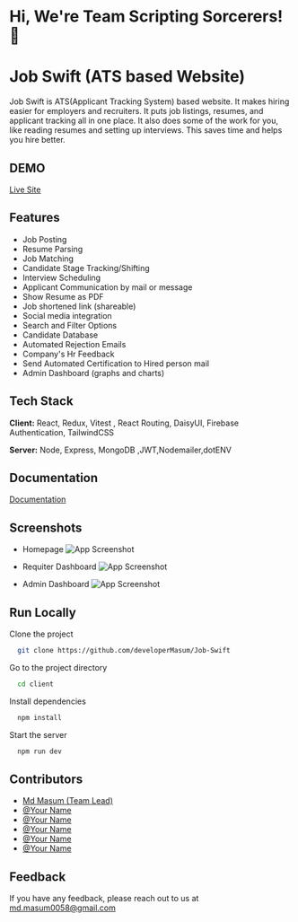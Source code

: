 # Hi, We're Team  **Scripting Sorcerers!** 👋
# Job Swift (ATS based Website)

Job Swift is ATS(Applicant Tracking System) based website. It makes hiring easier for employers and recruiters. It puts job listings, resumes, and applicant tracking all in one place. It also does some of the work for you, like reading resumes and setting up interviews. This saves time and helps you hire better.


## DEMO
[Live Site](https://job-swift-git-masum-developermasum.vercel.app/)

 
 ## Features

- Job Posting
- Resume Parsing
- Job Matching
- Candidate Stage Tracking/Shifting
- Interview Scheduling
- Applicant Communication by mail or message
- Show Resume as PDF
- Job shortened link (shareable)
- Social media integration
- Search and Filter Options
- Candidate Database
- Automated Rejection Emails
- Company's Hr Feedback
- Send Automated Certification to Hired person mail 
- Admin Dashboard (graphs and charts)

## Tech Stack

**Client:** React, Redux, Vitest , React Routing, DaisyUI, Firebase Authentication, TailwindCSS 

**Server:** Node, Express, MongoDB ,JWT,Nodemailer,dotENV



## Documentation

[Documentation](https://docs.google.com/document/d/1vvYQJEbQbKmTHxe71I1QQMW093QfnWhPQjWXGLbRyZg/edit?usp=sharing)

## Screenshots
- Homepage 
![App Screenshot](https://i.ibb.co/w6PNjhK/Screenshot-2023-09-16-225838.png)

- Requiter Dashboard 
![App Screenshot](https://i.ibb.co/qCxr4Hs/Screenshot-2023-09-16-230133.png)

- Admin Dashboard 
![App Screenshot](https://i.ibb.co/SVKLwsZ/Screenshot-2023-09-16-230209.png)



## Run Locally

Clone the project

```bash
  git clone https://github.com/developerMasum/Job-Swift
```

Go to the project directory

```bash
  cd client
```

Install dependencies

```bash
  npm install
```

Start the server

```bash
  npm run dev
```


## Contributors

- [Md Masum (Team Lead)](https://github.com/developerMasum)
- [@Your Name](https://www.github.com/octokatherine)
- [@Your Name](https://www.github.com/octokatherine)
- [@Your Name ](https://www.github.com/octokatherine)
- [@Your Name](https://www.github.com/octokatherine)
- [@Your Name](https://www.github.com/octokatherine)

## Feedback

If you have any feedback, please reach out to us at md.masum0058@gmail.com

 
